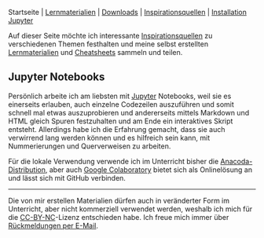 Startseite | [Lernmaterialien](./mein_material.md) | [Downloads](./downloads.md) | [Inspirationsquellen](./inspiration.md) | [Installation Jupyter](./installation_anaconda.md)

Auf dieser Seite möchte ich interessante [Inspirationsquellen](./inspiration.md) zu verschiedenen Themen festhalten und meine selbst erstellten [Lernmaterialien](./mein_material.md) und [Cheatsheets](./downloads.md) sammeln und teilen.

## Jupyter Notebooks

Persönlich arbeite ich am liebsten mit [Jupyter](https://jupyter.org) Notebooks, weil sie es einerseits erlauben, auch einzelne Codezeilen auszuführen und somit schnell mal etwas auszuprobieren und andererseits mittels Markdown und HTML gleich Spuren festzuhalten und am Ende ein interaktives Skript entsteht. Allerdings habe ich die Erfahrung gemacht, dass sie auch verwirrend lang werden können und es hilfreich sein kann, mit Nummerierungen und Querverweisen zu arbeiten.

Für die lokale Verwendung verwende ich im Unterricht bisher die [Anacoda-Distribution](https://jupyter.org), aber auch [Google Colaboratory](https://colab.research.google.com) bietet sich als Onlinelösung an und lässt sich mit GitHub verbinden.

---

Die von mir erstellen Materialien dürfen auch in veränderter Form im Unterricht, aber nicht kommerziell verwendet werden, weshalb ich mich für die [CC-BY-NC](https://creativecommons.org/licenses/by-nc/4.0/deed.de)-Lizenz entschieden habe. Ich freue mich immer über [Rückmeldungen per E-Mail](82819498+donze-informatikunterricht@users.github.com).
